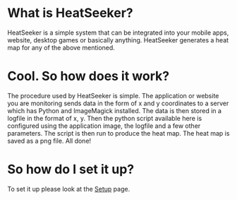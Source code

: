 # What is HeatSeeker? #

HeatSeeker is a simple system that can be integrated into your mobile apps, website, desktop games or basically anything. HeatSeeker generates a heat map for any of the above mentioned.


# Cool. So how does it work? #

The procedure used by HeatSeeker is simple. The application or website you are monitoring sends data in the form of x and y coordinates to a server which has Python and ImageMagick installed. The data is then stored in a logfile in the format of x, y. Then the python script available here is configured using the application image, the logfile and a few other parameters. The script is then run to produce the heat map. The heat map is saved as a png file. All done!

# So how do I set it up? #

To set it up please look at the [Setup](Setup.md) page.